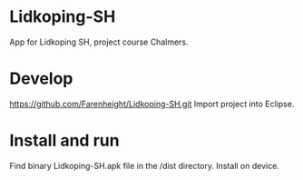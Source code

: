 Lidkoping-SH
============

App for Lidkoping SH, project course Chalmers.

Develop
============

https://github.com/Farenheight/Lidkoping-SH.git
Import project into Eclipse.

Install and run
============

Find binary Lidkoping-SH.apk file in the /dist directory. Install on device.
